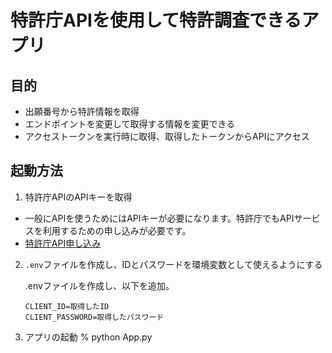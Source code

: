 # 特許庁APIを使用して特許調査できるアプリ

## 目的

- 出願番号から特許情報を取得
- エンドポイントを変更して取得する情報を変更できる
- アクセストークンを実行時に取得、取得したトークンからAPIにアクセス

## 起動方法

1. 特許庁APIのAPIキーを取得

- 一般にAPIを使うためにはAPIキーが必要になります。特許庁でもAPIサービスを利用するための申し込みが必要です。
- [特許庁API申し込み](https://www.jpo.go.jp/system/laws/sesaku/data/api-provision.html)

2. `.env`ファイルを作成し、IDとパスワードを環境変数として使えるようにする

    .envファイルを作成し、以下を追加。

    ```.env
    CLIENT_ID=取得したID
    CLIENT_PASSWORD=取得したパスワード
    ```

3. アプリの起動
    % python App.py